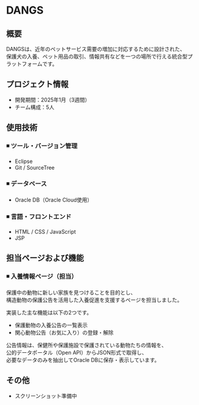 # DANGS

## 概要
DANGSは、近年のペットサービス需要の増加に対応するために設計された、  
保護犬の入養、ペット用品の取引、情報共有などを一つの場所で行える統合型プラットフォームです。

## プロジェクト情報
- 開発期間：2025年1月（3週間）
- チーム構成：5人

## 使用技術

### ◾ ツール・バージョン管理
- Eclipse
- Git / SourceTree

### ◾ データベース
- Oracle DB（Oracle Cloud使用）

### ◾ 言語・フロントエンド
- HTML / CSS / JavaScript
- JSP

## 担当ページおよび機能

### ◾ 入養情報ページ（担当）

保護中の動物に新しい家族を見つけることを目的とし、  
構造動物の保護公告を活用した入養促進を支援するページを担当しました。

実装した主な機能は以下の2つです。  
- 保護動物の入養公告の一覧表示  
- 関心動物公告（お気に入り）の登録・解除  

公告情報は、保健所や保護施設で保護されている動物たちの情報を、  
公的データポータル（Open API）からJSON形式で取得し、  
必要なデータのみを抽出してOracle DBに保存・表示しています。

## その他
- スクリーンショット準備中
